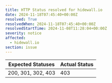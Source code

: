 ```yaml
---
title: HTTP Status resolved for hidewall.io
date: 2024-11-18T07:45:40+00:00Z
resolved: True
resolvedWhen: 2024-11-18T07:45:40+00:00Z
resolvedStartTime: 2024-11-08T11:28:04+00:00Z
severity: notice
affected:
  - hidewall.io
section: issue
---
```


| Expected Statuses | Actual Status  |
|-------------------|----------------|
| 200, 301, 302, 403 | 403 |
